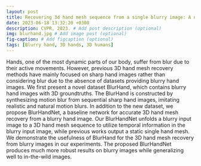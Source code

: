 ```yaml
---
layout: post
title: Recovering 3d hand mesh sequence from a single blurry image: A new dataset and temporal unfolding, CVPR, 2023.
date: 2023-06-18 13:32:20 +0300
description: CVPR, 2023. # Add post description (optional)
img: blurhand.jpg # Add image post (optional)
fig-caption: # Add figcaption (optional)
tags: [Blurry hand, 3D hands, 3D humans]
---
```

Hands, one of the most dynamic parts of our body, suffer from blur due to their active movements.
However, previous 3D hand mesh recovery methods have mainly focused on sharp hand images rather than considering blur due to the absence of datasets providing blurry hand images.
We first present a novel dataset BlurHand, which contains blurry hand images with 3D groundtruths.
The BlurHand is constructed by synthesizing motion blur from sequential sharp hand images, imitating realistic and natural motion blurs.
In addition to the new dataset, we propose BlurHandNet, a baseline network for accurate 3D hand mesh recovery from a blurry hand image.
Our BlurHandNet unfolds a blurry input image to a 3D hand mesh sequence to utilize temporal information in the blurry input image, while previous works output a static single hand mesh.
We demonstrate the usefulness of BlurHand for the 3D hand mesh recovery from blurry images in our experiments.
The proposed BlurHandNet produces much more robust results on blurry images while generalizing well to in-the-wild images.
